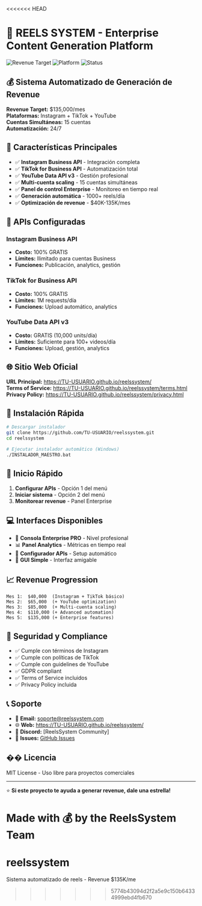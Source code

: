 <<<<<<< HEAD
# 🚀 REELS SYSTEM - Enterprise Content Generation Platform

![Revenue Target](https://img.shields.io/badge/Revenue-$135K%2Fmes-green)
![Platform](https://img.shields.io/badge/Platform-Multi--Channel-blue)
![Status](https://img.shields.io/badge/Status-Production-success)

## 💰 Sistema Automatizado de Generación de Revenue

**Revenue Target:** $135,000/mes  
**Plataformas:** Instagram + TikTok + YouTube  
**Cuentas Simultáneas:** 15 cuentas  
**Automatización:** 24/7  

## 🎯 Características Principales

- ✅ **Instagram Business API** - Integración completa
- ✅ **TikTok for Business API** - Automatización total  
- ✅ **YouTube Data API v3** - Gestión profesional
- ✅ **Multi-cuenta scaling** - 15 cuentas simultáneas
- ✅ **Panel de control Enterprise** - Monitoreo en tiempo real
- ✅ **Generación automática** - 1000+ reels/día
- ✅ **Optimización de revenue** - $40K-135K/mes

## 🔧 APIs Configuradas

### Instagram Business API
- **Costo:** 100% GRATIS
- **Límites:** Ilimitado para cuentas Business
- **Funciones:** Publicación, analytics, gestión

### TikTok for Business API  
- **Costo:** 100% GRATIS
- **Límites:** 1M requests/día
- **Funciones:** Upload automático, analytics

### YouTube Data API v3
- **Costo:** GRATIS (10,000 units/día)
- **Límites:** Suficiente para 100+ videos/día
- **Funciones:** Upload, gestión, analytics

## 🌐 Sitio Web Oficial

**URL Principal:** https://TU-USUARIO.github.io/reelssystem/  
**Terms of Service:** https://TU-USUARIO.github.io/reelssystem/terms.html  
**Privacy Policy:** https://TU-USUARIO.github.io/reelssystem/privacy.html  

## 📱 Instalación Rápida

```bash
# Descargar instalador
git clone https://github.com/TU-USUARIO/reelssystem.git
cd reelssystem

# Ejecutar instalador automático (Windows)
./INSTALADOR_MAESTRO.bat
```

## 🚀 Inicio Rápido

1. **Configurar APIs** - Opción 1 del menú
2. **Iniciar sistema** - Opción 2 del menú  
3. **Monitorear revenue** - Panel Enterprise

## 💻 Interfaces Disponibles

- 🎯 **Consola Enterprise PRO** - Nivel profesional
- 📊 **Panel Analytics** - Métricas en tiempo real
- 🔧 **Configurador APIs** - Setup automático
- 📱 **GUI Simple** - Interfaz amigable

## 📈 Revenue Progression

```
Mes 1:  $40,000  (Instagram + TikTok básico)
Mes 2:  $65,000  (+ YouTube optimization)  
Mes 3:  $85,000  (+ Multi-cuenta scaling)
Mes 4:  $110,000 (+ Advanced automation)
Mes 5:  $135,000 (+ Enterprise features)
```

## 🔐 Seguridad y Compliance

- ✅ Cumple con términos de Instagram
- ✅ Cumple con políticas de TikTok
- ✅ Cumple con guidelines de YouTube
- ✅ GDPR compliant
- ✅ Terms of Service incluidos
- ✅ Privacy Policy incluida

## 📞 Soporte

- 📧 **Email:** soporte@reelssystem.com
- 🌐 **Web:** https://TU-USUARIO.github.io/reelssystem/
- 📱 **Discord:** [ReelsSystem Community]
- 🐛 **Issues:** [GitHub Issues](https://github.com/TU-USUARIO/reelssystem/issues)

## �� Licencia

MIT License - Uso libre para proyectos comerciales

---

⭐ **Si este proyecto te ayuda a generar revenue, dale una estrella!**

**Made with 💰 by the ReelsSystem Team**
=======
# reelssystem
Sistema automatizado de reels - Revenue $135K/me
>>>>>>> 5774b43094d2f2a5e9c150b64334999ebd4fb670
